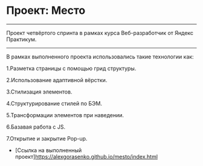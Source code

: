 # Проект: Место

---------------------

Проект четвёртого спринта в рамках курса Веб-разработчик от Яндекс Практикум.

---------------------

В рамках выполненного проекта использовались такие технологии как:

1.Разметка страницы с помощью грид структуры.

2.Использование адаптивной вёрстки.

3.Стилизация элементов.

4.Структурирование стилей по БЭМ.

5.Трансформации элементов при наведении.

6.Базавая работа с JS.

7.Открытие и закрытие Pop-up.






* [Ссылка на выполненный проект]https://alexgorasenko.github.io/mesto/index.html
